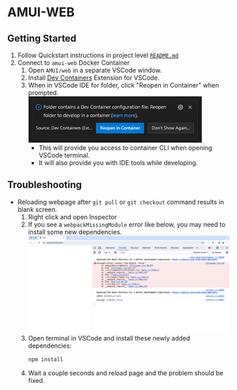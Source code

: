 # AMUI-WEB

## Getting Started
1. Follow Quickstart instructions in project level [`README.md`](../README.md)
2. Connect to `amui-web` Docker Container
    1. Open `AMUI/web` in a separate VSCode window.
    2. Install [Dev Containers](https://marketplace.visualstudio.com/items?itemName=ms-vscode-remote.remote-containers) Extension for VSCode.
    3. When in VSCode IDE for folder, click "Reopen in Container" when prompted.
      ![images/reopen_in_container.PNG](../images/reopen_in_container.PNG)
        - This will provide you access to container CLI when opening VSCode terminal.
        - It will also provide you with IDE tools while developing.

## Troubleshooting
- Reloading webpage after `git pull` or `git checkout` command results in blank screen.
    1. Right click and open Inspector
    2. If you see a `webpackMissingModule` error like below, you may need to install some new dependencies.
    ![images/uninstall_node_modules](../images/uninstalled_node_module.png)
    3. Open terminal in VSCode and install these newly added dependencies:
        ```bash
        npm install
        ```
    4. Wait a couple seconds and reload page and the problem should be fixed.
